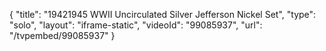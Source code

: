 {
    "title": "19421945 WWII Uncirculated Silver Jefferson Nickel Set",
    "type": "solo",
    "layout": "iframe-static",
    "videoId": "99085937",
    "url": "\/tvpembed\/99085937"
}